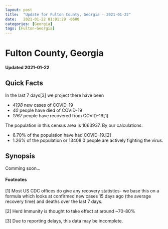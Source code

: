 ```yaml
---
layout: post
title:  "Update for Fulton County, Georgia - 2021-01-22"
date:   2021-01-22 01:01:29 -0600
categories: [Georgia]
tags: [Fulton-Georgia]
---
```


# Fulton County, Georgia
#### Updated 2021-01-22

## Quick Facts

In the last 7 days[3] we project there have been
- *4198* new cases of COVID-19
- *40* people have died of COVID-19
- *1767* people have recovered from COVID-19[1]

The population in this census area is 1063937. By our calculations:
- 6.70% of the population have had COVID-19.[2]
- 1.26% of the population or 13408.0 people are actively fighting the virus.

## Synopsis

Comming soon...


#### Footnotes

[1] Most US CDC offices do give any recovery statistics- we base this on a formula which looks at confirmed new cases
15 days ago (the average recovery time) and deaths over the last 7 days.

[2] Herd Immunity is thought to take effect at around ~70-80%

[3] Due to reporting delays, this data may be incomplete.
 
    